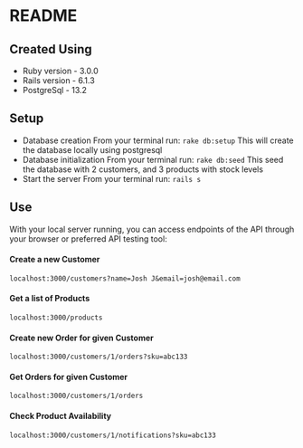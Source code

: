 # README

## Created Using
- Ruby version - 3.0.0
- Rails version - 6.1.3
- PostgreSql - 13.2

## Setup
- Database creation
  From your terminal run:
    `rake db:setup`
    This will create the database locally using postgresql
- Database initialization
  From your terminal run:
    `rake db:seed`
    This seed the database with 2 customers, and 3 products with stock levels
- Start the server
  From your terminal run:
  `rails s`


## Use
With your local server running, you can access endpoints of the API through your browser or preferred API testing tool:
#### Create a new Customer
`localhost:3000/customers?name=Josh J&email=josh@email.com`

#### Get a list of Products
`localhost:3000/products`

#### Create new Order for given Customer
`localhost:3000/customers/1/orders?sku=abc133`

#### Get Orders for given Customer
`localhost:3000/customers/1/orders`

#### Check Product Availability
`localhost:3000/customers/1/notifications?sku=abc133`
